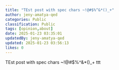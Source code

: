```yaml
---
title: "TEst post with spec chars ~!@#$%^&*()_+"
author: jeny-amatya-qed
categories: Public
classification: Public
tags: [opinion,about]
date: 2025-01-23 03:35:01 
updatedBy: jeny-amatya-qed
updated: 2025-01-23 03:56:13 
likes: 0
---
```


TEst post with spec chars ~!@#$%^&*()_+ ttt
